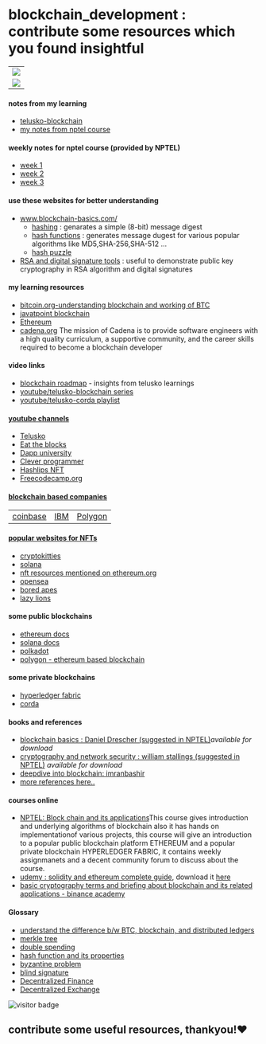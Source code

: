 # blockchain_development : contribute some resources which you found insightful
<table>
  <tr>
    <td>
<img src="https://i0.wp.com/blockchain-comparison.com/wp-content/uploads/2020/04/Blockchain-Landscape_BC.png?fit=1024%2C576&ssl=1" href="#">
    </td>
  </tr>
  <tr>
    <td>
      <img src="https://miro.medium.com/max/1400/1*blem5huZshMXSowH9DFWqg.png">
    </td>
  </tr>
  </table>
<h4>notes from my learning</h4>
<ul>
<li><a href="https://github.com/sangamsaisrivinay/blockchain_development/blob/main/telusko-blockchain.pdf">telusko-blockchain</a></li>
  <li><a href="https://drive.google.com/drive/folders/1o0hQNm8UTDe_XPbw8eYKQuqfnYZnugWX?usp=sharing">my notes from nptel course</a></li>
</ul>

<h4>weekly notes for nptel course (provided by NPTEL)</h4>
<ul>
  <li><a href="https://drive.google.com/file/d/15PdRrusRY0ZlASFMU_1NBTcJPH8ygVHV/view?usp=sharing">week 1</a></li>
  <li><a href="https://drive.google.com/file/d/1660Bq-GeEgys2EDyjsvs-cwdnRivO4pK/view?usp=sharing">week 2</a></li>
  <li><a href="https://drive.google.com/file/d/1PcjMxapc7FGc7m-nA-9gQPtoHcVtLHRA/view">week 3</a></li>
  </ul>
  
  <h4>use these websites for better understanding</h4>
  <ul>
  <li><a href="http://www.blockchain-basics.com/">www.blockchain-basics.com/</a>
    <ul>
    <li><a href="http://www.blockchain-basics.com/Hashing.html">hashing</a> : genarates a simple (8-bit) message digest</li>
      <li><a href="http://www.blockchain-basics.com/HashFunctions.html">hash functions</a> : generates message dugest for various popular algorithms like MD5,SHA-256,SHA-512 ...</li>
      <li><a href="http://www.blockchain-basics.com/HashPuzzle.html">hash puzzle</a></li>
    </ul>
  </li>
  <li><a href="https://www.devglan.com/online-tools/rsa-encryption-decryption">RSA and digital signature tools</a> : useful to demonstrate public key cryptography in RSA algorithm and digital signatures</li>
  </ul>
  
<h4>my learning resources</h4>
<ul>
<li><a href="https://developer.bitcoin.org/devguide/block_chain.html">bitcoin.org-understanding blockchain and working of BTC</a></li>
  <li><a href="https://www.javatpoint.com/blockchain-tutorial">javatpoint blockchain</a></li>
  <li><a href="https://ethereum.org/en/developers/docs/">Ethereum</a></li>
  <li><a href="https://cadena.incl.us/">cadena.org</a> The mission of Cadena is to provide software engineers with a high quality curriculum, a supportive community, and the career skills required to become a blockchain developer</li>
  </ul>
<h4>video links</h4>
<ul>
<li><a href="https://www.youtube.com/watch?v=e8NKbusx-Nc">blockchain roadmap</a> - insights from telusko learnings</li>
  <li><a href="https://www.youtube.com/watch?v=X06TQOOBrhM">youtube/telusko-blockchain series</a></li>
  <li><a href="https://youtube.com/playlist?list=PLsyeobzWxl7pGh8x5C2hsu3My4ei-eX1Y">youtube/telusko-corda playlist</li>
</ul>
<h4>youtube channels</h4>
<ul>
  <li>Telusko</li>
  <li>Eat the blocks</li>
  <li>Dapp university</li>
  <li>Clever programmer</li>
  <li>Hashlips NFT</li>
  <li>Freecodecamp.org</li>
  </ul>
  
  <h4>blockchain based companies</h4>
  <table>
  <tr><td>coinbase</td>
    <td>IBM</td>
<td>Polygon</td>
  </tr>
  </table>
  
  
  
  <h4>popular websites for NFTs</h4>
  <ul>
  <li><a href="https://www.cryptokitties.co/">cryptokitties</a></li>
  <li><a href="https://solana.com/developers/nfts">solana</a></li>
  <li><a href="https://ethereum.org/en/nft/#build-with-nfts">nft resources mentioned on ethereum.org</a></li>
  <li><a href="https://opensea.io/">opensea</a></li>
  <li><a href="https://boredapeyachtclub.com/#/home">bored apes</a></li>
  <li><a href="https://www.lazylionsnft.com/">lazy lions</a></li>
  </ul>
  
  <h4>some public blockchains</h4>
  <ul>
  <li><a href="https://ethereum.org/en/developers/">ethereum docs</a></li>
  <li><a href="https://solana.com/developers">solana docs</a></li>
  <li><a href="https://wiki.polkadot.network/docs/learn-launch">polkadot</a></li>
  <li><a href="https://polygon.technology/">polygon - ethereum based blockchain</a></li>
  </ul>

<h4>some private blockchains</h4>
<ul>
<li><a href="https://hyperledger-fabric.readthedocs.io/en/latest/whatis.html">hyperledger fabric</a></li>
  <li><a href="https://docs.r3.com/en/tutorials.html">corda</a></li>
  </ul>

<h4>books and references</h4>
<ul>
  <li><a href="https://www.pdfdrive.com/blockchain-basics-apress-2017-e158110254.html">blockchain basics : Daniel Drescher (suggested in NPTEL)</a><i>available for download</i></li>
  <li><a href="https://gacbe.ac.in/images/E%20books/Cryptography%20and%20Network%20Security%20-%20Prins%20and%20Pract.%205th%20ed%20-%20W.%20Stallings%20(Pearson,%202011)%20BBSbb.pdf">cryptography and network security : william stallings (suggested in NPTEL)</a><i> available for download</i></li> 
  <li><a href="https://www.google.co.in/books/edition/Mastering_Blockchain/ZZ_6DwAAQBAJ?hl=en&gbpv=1&pg=PP1&printsec=frontcover">deepdive into blockchain: imranbashir</a></li>
  <li><a href="https://github.com/dipakkr/A-to-Z-Resources-for-Students/blob/master/BlockChain/Blockchain.md">more references here..</a></li>
  </ul>
  
  <h4>courses online</h4>
  <ul>
  <li><a href="https://nptel.ac.in/courses/106/105/106105235/">NPTEL: Block chain and its applications</a>This course gives introduction and underlying algorithms of blockchain also it has hands on implementationof various projects, this course will give an introduction to a popular public blockchain platform ETHEREUM and a popular private blockchain HYPERLEDGER FABRIC, it contains weekly assignmanets and a decent community forum to discuss about the course.</li>
  <li><a href="https://www.udemy.com/course/ethereum-and-solidity-the-complete-developers-guide/">udemy : solidity and ethereum complete guide</a>, download it <a href="https://freecourseudemy.com/ethereum-and-solidity-the-complete-developers-guide-7/">here</a></li>
  <li><a href="https://academy.binance.com/en">basic cryptography terms and briefing about blockchain and its related applications - binance academy</a></li>
  </ul>
  
  <h4>Glossary</h4>
  <ul>
  <li><a href="https://hackernoon.com/gaining-clarity-on-key-terminology-bitcoin-versus-blockchain-versus-distributed-ledger-technology-7b43978a64f2">understand the difference b/w BTC, blockchain, and distributed ledgers</a></li>
  <li><a href="https://www.javatpoint.com/blockchain-merkle-tree">merkle tree</a></li>
  <li><a href="https://www.javatpoint.com/blockchain-double-spending">double spending</a></li>
  <li><a href="https://medium.com/@zhaohuabing/cryptographic-hash-function-ea769c6fff6d">hash function and its properties</li>
  <li><a href="https://medium.com/coinmonks/a-note-from-anthony-if-you-havent-already-please-read-the-article-gaining-clarity-on-key-787989107969">byzantine problem</a></li>
  <li><a href="https://en.wikipedia.org/wiki/Blind_signature#:~:text=In%20cryptography%20a%20blind%20signature,of%20a%20regular%20digital%20signature.">blind signature</a></li>
  <li><a href="https://www.investopedia.com/decentralized-finance-defi-5113835">Decentralized Finance</a></li>
  <li><a href="https://en.wikipedia.org/wiki/Decentralized_exchange">Decentralized Exchange</a></li>
  </ul>

![visitor badge](https://visitor-badge.glitch.me/badge?page_id=blockchain_development.README.md)

<h2>contribute some useful resources, thankyou!❤️</h2>
